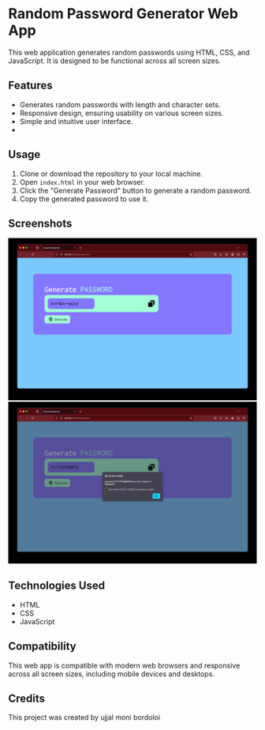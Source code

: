 # Random Password Generator Web App

This web application generates random passwords using HTML, CSS, and JavaScript. It is designed to be functional across all screen sizes.

## Features

- Generates random passwords with length and character sets.
- Responsive design, ensuring usability on various screen sizes.
- Simple and intuitive user interface.
-

## Usage

1. Clone or download the repository to your local machine.
2. Open `index.html` in your web browser.
3. Click the "Generate Password" button to generate a random password.
4. Copy the generated password to use it.

## Screenshots

![Screenshot](./Screenshot%202024-05-11%20at%2019.25.59.jpg)
![Screenshot](./Screenshot%202024-05-11%20at%2019.54.13.jpg)

## Technologies Used

- HTML
- CSS
- JavaScript

## Compatibility

This web app is compatible with modern web browsers and responsive across all screen sizes, including mobile devices and desktops.

## Credits

This project was created by ujjal moni bordoloi
